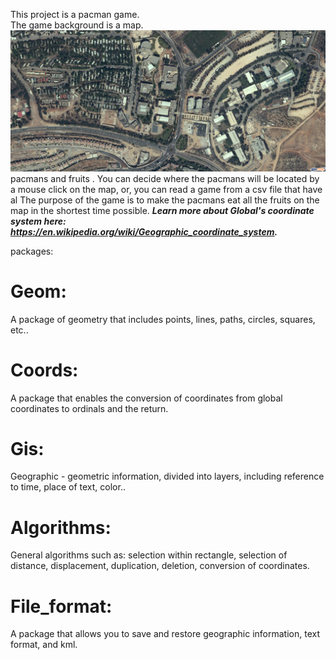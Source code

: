 This project is a pacman game.\
The game background is a map.
![alt text](https://github.com/maayanbuzaglo/OopNavigtion/blob/master/pictures/Ariel1.png)
pacmans and fruits .
You can decide where the pacmans will be located by a mouse click on the map, or, you can read a game from a csv file that have al
The purpose of the game is to make the pacmans eat all the fruits on the map in the shortest time possible.
***Learn more about Global's coordinate system here: https://en.wikipedia.org/wiki/Geographic_coordinate_system.***

packages:

# Geom:
A package of geometry that includes points, lines, paths, circles, squares, etc..

# Coords:
A package that enables the conversion of coordinates from global coordinates to ordinals and the return.

# Gis:
Geographic - geometric information, divided into layers, including reference to time, place of text, color..

# Algorithms:
General algorithms such as: selection within rectangle, selection of distance, displacement, duplication, deletion, conversion of coordinates.

# File_format:
A package that allows you to save and restore geographic information, text format, and kml.
